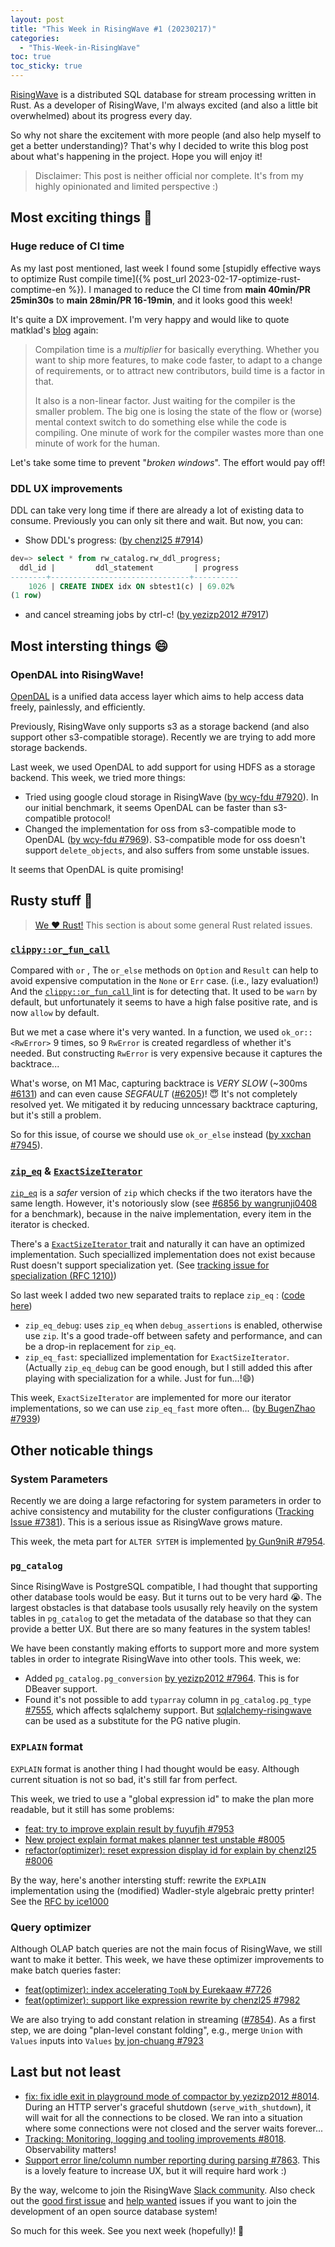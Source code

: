 ```yaml
---
layout: post
title: "This Week in RisingWave #1 (20230217)"
categories:
  - "This-Week-in-RisingWave"
toc: true
toc_sticky: true
---
```


[RisingWave](https://github.com/risingwavelabs/risingwave) is a distributed SQL database for stream processing written in Rust. As a developer of RisingWave, I'm always excited (and also a little bit overwhelmed) about its progress every day. 

So why not share the excitement with more people (and also help myself to get a better understanding)? That's why I decided to write this blog post about what's happening in the project. Hope you will enjoy it!

> Disclaimer: This post is neither official nor complete. It's from my highly opinionated and limited perspective :)

## Most exciting things 🤩

### Huge reduce of CI time

As my last post mentioned, last week I found some [stupidly effective ways to optimize Rust compile time]({% post_url 2023-02-17-optimize-rust-comptime-en %}). I managed to reduce the CI time from **main 40min/PR 25min30s** to **main 28min/PR 16-19min**, and it looks good this week!

It's quite a DX improvement. I'm very happy and would like to quote matklad's [blog](https://matklad.github.io/2021/09/04/fast-rust-builds.html) again:

> Compilation time is a *multiplier* for basically everything. Whether you want to ship more features, to make code faster, to adapt to a change of requirements, or to attract new contributors, build time is a factor in that.
>
> It also is a non-linear factor. Just waiting for the compiler is the smaller problem. The big one is losing the state of the flow or (worse) mental context switch to do something else while the code is compiling. One minute of work for the compiler wastes more than one minute of work for the human.

Let's take some time to prevent "*broken windows*". The effort would pay off!

### DDL UX improvements

DDL can take very long time if there are already a lot of existing data to consume. Previously you can only sit there and wait. But now, you can:

- Show DDL's progress: ([by chenzl25 #7914](https://github.com/risingwavelabs/risingwave/pull/7914))

```sql
dev=> select * from rw_catalog.rw_ddl_progress;
  ddl_id |         ddl_statement         | progress
--------+-------------------------------+----------
    1026 | CREATE INDEX idx ON sbtest1(c) | 69.02%
(1 row)
```

- and cancel streaming jobs by ctrl-c! ([by yezizp2012 #7917](https://github.com/risingwavelabs/risingwave/pull/7917))

## Most intersting things 😄

### OpenDAL into RisingWave!

[OpenDAL](https://github.com/datafuselabs/opendal) is a unified data access layer which aims to help access data freely, painlessly, and efficiently.

Previously, RisingWave only supports s3 as a storage backend (and also support other s3-compatible storage). Recently we are trying to add more storage backends.

Last week, we used OpenDAL to add support for using HDFS as a storage backend. This week, we tried more things:

- Tried using google cloud storage in RisingWave ([by wcy-fdu #7920](https://github.com/risingwavelabs/risingwave/issues/7920)). In our initial benchmark, it seems OpenDAL can be faster than s3-compatible protocol!
- Changed the implementation for oss from s3-compatible mode to OpenDAL ([by wcy-fdu #7969](https://github.com/risingwavelabs/risingwave/pull/7969)). S3-compatible mode for oss doesn't support `delete_objects`, and also suffers from some unstable issues.

It seems that OpenDAL is quite promising!

## Rusty stuff 🦀️ 

> [We ❤️ Rust!](https://www.risingwave-labs.com/blog/building-a-cloud-database-from-scratch-why-we-moved-from-cpp-to-rust/) This section is about some general Rust related issues.

### [ `clippy::or_fun_call` ](https://rust-lang.github.io/rust-clippy/master/#or_fun_call)

Compared with `or` , The `or_else` methods on `Option` and `Result` can help to avoid expensive computation in the `None` or `Err` case. (i.e., lazy evaluation!) And the [ `clippy::or_fun_call` ](https://rust-lang.github.io/rust-clippy/master/#or_fun_call) lint is for detecting that. It used to be `warn` by default, but unfortunately it seems to have a high false positive rate, and is now `allow` by default.

But we met a case where it's very wanted. In a function, we used `ok_or::<RwError>` 9 times, so 9 `RwError` is created regardless of whether it's needed. But constructing `RwError` is very expensive because it captures the backtrace... 

What's worse, on M1 Mac, capturing backtrace is *VERY SLOW* (~300ms [#6131](https://github.com/risingwavelabs/risingwave/issues/6131)) and can even cause *SEGFAULT* ([#6205](https://github.com/risingwavelabs/risingwave/issues/6205))! 😇 It's not completely resolved yet. We mitigated it by reducing unncessary backtrace capturing, but it's still a problem.

So for this issue, of course we should use `ok_or_else` instead ([by xxchan #7945](https://github.com/risingwavelabs/risingwave/pull/7945)).

### [`zip_eq`](https://docs.rs/itertools/latest/itertools/fn.zip_eq.html) & [ `ExactSizeIterator` ](https://doc.rust-lang.org/std/iter/trait.ExactSizeIterator.html)

[`zip_eq`](https://docs.rs/itertools/latest/itertools/fn.zip_eq.html) is a *safer* version of `zip` which checks if the two iterators have the same length. However, it's notoriously slow (see [#6856 by wangrunji0408](https://github.com/risingwavelabs/risingwave/pull/6856) for a benchmark), because in the naive implementation, every item in the iterator is checked. 

There's a [ `ExactSizeIterator` ](https://doc.rust-lang.org/std/iter/trait.ExactSizeIterator.html) trait and naturally it can have an optimized implementation. Such speciallized implementation does not exist because Rust doesn't support specialization yet. (See [tracking issue for specialization (RFC 1210)](https://github.com/rust-lang/rust/issues/31844))

So last week I added two new separated traits to replace `zip_eq` : ([code here](https://github.com/risingwavelabs/risingwave/blob/d8198fa138003e1f1431053f4f5f09e4a5fa8fd8/src/common/src/util/iter_util.rs))
- `zip_eq_debug`: uses `zip_eq` when `debug_assertions` is enabled, otherwise use `zip`. It's a good trade-off between safety and performance, and can be a drop-in replacement for `zip_eq`.
- `zip_eq_fast`: speciallized implementation for `ExactSizeIterator`. (Actually `zip_eq_debug` can be good enough, but I still added this after playing with specialization for a while. Just for fun...!😄)

This week, `ExactSizeIterator` are implemented for more our iterator implementations, so we can use `zip_eq_fast` more often... ([by BugenZhao #7939](https://github.com/risingwavelabs/risingwave/pull/7939))

## Other noticable things

### System Parameters

Recently we are doing a large refactoring for system parameters in order to achive consistency and mutability for the cluster configurations ([Tracking Issue #7381](https://github.com/risingwavelabs/risingwave/issues/7381)). This is a serious issue as RisingWave grows mature.

This week, the meta part for `ALTER SYTEM` is implemented [by Gun9niR #7954](https://github.com/risingwavelabs/risingwave/pull/7954).

### `pg_catalog`

Since RisingWave is PostgreSQL compatible, I had thought that supporting other database tools would be easy. But it turns out to be very hard 😭. The largest obstacles is that database tools ususally rely heavily on the system tables in `pg_catalog` to get the metadata of the database so that they can provide a better UX. But there are so many features in the system tables!

We have been constantly making efforts to support more and more system tables in order to integrate RisingWave into other tools. This week, we:

- Added `pg_catalog.pg_conversion` [by yezizp2012 #7964](https://github.com/risingwavelabs/risingwave/pull/7964). This is for DBeaver support.
- Found it's not possible to add `typarray` column in `pg_catalog.pg_type` [#7555](https://github.com/risingwavelabs/risingwave/issues/7555), which affects sqlalchemy support. But [sqlalchemy-risingwave](https://github.com/risingwavelabs/sqlalchemy-risingwave) can be used as a substitute for the PG native plugin.

### `EXPLAIN` format

`EXPLAIN` format is another thing I had thought would be easy. Although current situation is not so bad, it's still far from perfect.

This week, we tried to use a "global expression id" to make the plan more readable, but it still has some problems:
- [feat: try to improve explain result by fuyufjh #7953](https://github.com/risingwavelabs/risingwave/pull/7953)  
- [New project explain format makes planner test unstable #8005](https://github.com/risingwavelabs/risingwave/issues/8005)
- [refactor(optimizer): reset expression display id for explain by chenzl25 #8006](https://github.com/risingwavelabs/risingwave/pull/8006)  

By the way, here's another intersting stuff: rewrite the `EXPLAIN` implementation using the (modified) Wadler-style algebraic pretty printer! See the [RFC by ice1000](https://github.com/risingwavelabs/rfcs/pull/42)

### Query optimizer

Although OLAP batch queries are not the main focus of RisingWave, we still want to make it better. This week, we have these optimizer improvements to make batch queries faster:

- [feat(optimizer): index accelerating `TopN` by Eurekaaw #7726](https://github.com/risingwavelabs/risingwave/pull/7726)
- [feat(optimizer): support like expression rewrite by chenzl25 #7982](https://github.com/risingwavelabs/risingwave/pull/7982)

We are also trying to add constant relation in streaming ([#7854](https://github.com/risingwavelabs/risingwave/issues/7854)). As a first step, we are doing "plan-level constant folding", e.g., merge `Union` with `Values` inputs into `Values` [by jon-chuang #7923](https://github.com/risingwavelabs/risingwave/pull/7923)

## Last but not least

- [fix: fix idle exit in playground mode of compactor by yezizp2012 #8014](https://github.com/risingwavelabs/risingwave/pull/8014). During an HTTP server's graceful shutdown (`serve_with_shutdown`), it will wait for all the connections to be closed. We ran into a situation where some connections were not closed and the server waits forever...
- [Tracking: Monitoring, logging and tooling improvements #8018](https://github.com/risingwavelabs/risingwave/issues/8018). Observability matters!
- [Support error line/column number reporting during parsing #7863](https://github.com/risingwavelabs/risingwave/issues/7863). This is a lovely feature to increase UX, but it will require hard work :)

By the way, welcome to join the RisingWave [Slack community](https://join.slack.com/t/risingwave-community/shared_invite/zt-120rft0mr-d8uGk3d~NZiZAQWPnElOfw). Also check out the [good first issue](https://github.com/risingwavelabs/risingwave/issues?q=is%3Aopen+label%3A%22good+first+issue%22+sort%3Aupdated-desc) and [help wanted](https://github.com/risingwavelabs/risingwave/issues?q=is%3Aopen+sort%3Aupdated-desc+label%3A%22help+wanted%22) issues if you want to join the development of an open source database system!

So much for this week. See you next week (hopefully)! 🤗
